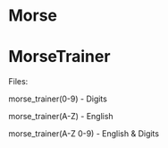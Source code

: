 # Morse
# MorseTrainer

Files:

  morse_trainer(0-9) - Digits
  
  morse_trainer(A-Z) - English
  
  morse_trainer(A-Z 0-9) - English & Digits
